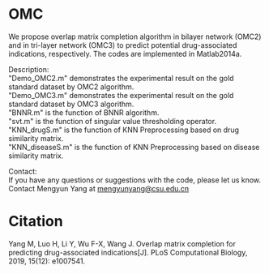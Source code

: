 # OMC

We propose overlap matrix completion algorithm in bilayer network (OMC2) and in tri-layer network (OMC3) to predict potential drug-associated indications, respectively. The codes are implemented in Matlab2014a.

Description:   
"Demo_OMC2.m" demonstrates the experimental result on the gold standard dataset by OMC2 algorithm.  
"Demo_OMC3.m" demonstrates the experimental result on the gold standard dataset by OMC3 algorithm.  
"BNNR.m" is the function of BNNR algorithm.  
"svt.m" is the function of singular value thresholding operator.  
"KNN_drugS.m" is the function of KNN Preprocessing based on drug similarity matrix.  
"KNN_diseaseS.m" is the function of KNN Preprocessing based on disease similarity matrix.

Contact:  
If you have any questions or suggestions with the code, please let us know. Contact Mengyun Yang at mengyunyang@csu.edu.cn

# Citation 
Yang M, Luo H, Li Y, Wu F-X, Wang J. Overlap matrix completion for predicting drug-associated indications[J]. PLoS Computational Biology, 2019, 15(12): e1007541.  
